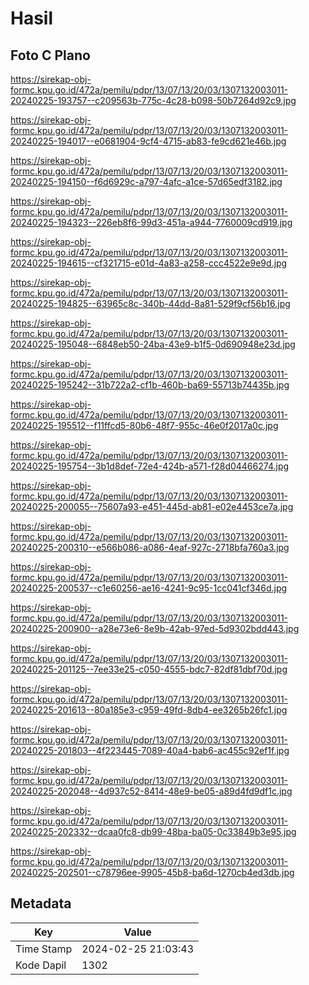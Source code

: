 # Hasil

## Foto C Plano

https://sirekap-obj-formc.kpu.go.id/472a/pemilu/pdpr/13/07/13/20/03/1307132003011-20240225-193757--c209563b-775c-4c28-b098-50b7264d92c9.jpg

https://sirekap-obj-formc.kpu.go.id/472a/pemilu/pdpr/13/07/13/20/03/1307132003011-20240225-194017--e0681904-9cf4-4715-ab83-fe9cd621e46b.jpg

https://sirekap-obj-formc.kpu.go.id/472a/pemilu/pdpr/13/07/13/20/03/1307132003011-20240225-194150--f6d6929c-a797-4afc-a1ce-57d65edf3182.jpg

https://sirekap-obj-formc.kpu.go.id/472a/pemilu/pdpr/13/07/13/20/03/1307132003011-20240225-194323--226eb8f6-99d3-451a-a944-7760009cd919.jpg

https://sirekap-obj-formc.kpu.go.id/472a/pemilu/pdpr/13/07/13/20/03/1307132003011-20240225-194615--cf321715-e01d-4a83-a258-ccc4522e9e9d.jpg

https://sirekap-obj-formc.kpu.go.id/472a/pemilu/pdpr/13/07/13/20/03/1307132003011-20240225-194825--63965c8c-340b-44dd-8a81-529f9cf56b16.jpg

https://sirekap-obj-formc.kpu.go.id/472a/pemilu/pdpr/13/07/13/20/03/1307132003011-20240225-195048--6848eb50-24ba-43e9-b1f5-0d690948e23d.jpg

https://sirekap-obj-formc.kpu.go.id/472a/pemilu/pdpr/13/07/13/20/03/1307132003011-20240225-195242--31b722a2-cf1b-460b-ba69-55713b74435b.jpg

https://sirekap-obj-formc.kpu.go.id/472a/pemilu/pdpr/13/07/13/20/03/1307132003011-20240225-195512--f11ffcd5-80b6-48f7-955c-46e0f2017a0c.jpg

https://sirekap-obj-formc.kpu.go.id/472a/pemilu/pdpr/13/07/13/20/03/1307132003011-20240225-195754--3b1d8def-72e4-424b-a571-f28d04466274.jpg

https://sirekap-obj-formc.kpu.go.id/472a/pemilu/pdpr/13/07/13/20/03/1307132003011-20240225-200055--75607a93-e451-445d-ab81-e02e4453ce7a.jpg

https://sirekap-obj-formc.kpu.go.id/472a/pemilu/pdpr/13/07/13/20/03/1307132003011-20240225-200310--e566b086-a086-4eaf-927c-2718bfa760a3.jpg

https://sirekap-obj-formc.kpu.go.id/472a/pemilu/pdpr/13/07/13/20/03/1307132003011-20240225-200537--c1e60256-ae16-4241-9c95-1cc041cf346d.jpg

https://sirekap-obj-formc.kpu.go.id/472a/pemilu/pdpr/13/07/13/20/03/1307132003011-20240225-200900--a28e73e6-8e9b-42ab-97ed-5d9302bdd443.jpg

https://sirekap-obj-formc.kpu.go.id/472a/pemilu/pdpr/13/07/13/20/03/1307132003011-20240225-201125--7ee33e25-c050-4555-bdc7-82df81dbf70d.jpg

https://sirekap-obj-formc.kpu.go.id/472a/pemilu/pdpr/13/07/13/20/03/1307132003011-20240225-201613--80a185e3-c959-49fd-8db4-ee3265b26fc1.jpg

https://sirekap-obj-formc.kpu.go.id/472a/pemilu/pdpr/13/07/13/20/03/1307132003011-20240225-201803--4f223445-7089-40a4-bab6-ac455c92ef1f.jpg

https://sirekap-obj-formc.kpu.go.id/472a/pemilu/pdpr/13/07/13/20/03/1307132003011-20240225-202048--4d937c52-8414-48e9-be05-a89d4fd9df1c.jpg

https://sirekap-obj-formc.kpu.go.id/472a/pemilu/pdpr/13/07/13/20/03/1307132003011-20240225-202332--dcaa0fc8-db99-48ba-ba05-0c33849b3e95.jpg

https://sirekap-obj-formc.kpu.go.id/472a/pemilu/pdpr/13/07/13/20/03/1307132003011-20240225-202501--c78796ee-9905-45b8-ba6d-1270cb4ed3db.jpg


## Metadata

| Key        | Value               |
| ---------- | ------------------- |
| Time Stamp | 2024-02-25 21:03:43 |
| Kode Dapil | 1302                |



